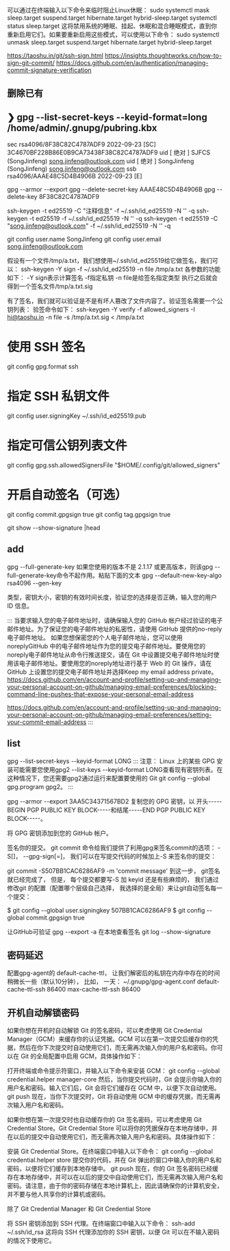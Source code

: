 可以通过在终端输入以下命令来临时阻止Linux休眠：
sudo systemctl mask sleep.target suspend.target hibernate.target hybrid-sleep.target
 systemctl status sleep.target
这将禁用系统的睡眠、挂起、休眠和混合睡眠模式，直到你重新启用它们。如果要重新启用这些模式，可以使用以下命令：
sudo systemctl unmask sleep.target suspend.target hibernate.target hybrid-sleep.target


https://taoshu.in/git/ssh-sign.html
https://insights.thoughtworks.cn/how-to-sign-git-commit/
https://docs.github.com/en/authentication/managing-commit-signature-verification
## 删除已有

❯ gpg --list-secret-keys --keyid-format=long
/home/admin/.gnupg/pubring.kbx
------------------------------
sec   rsa4096/8F38C82C4787ADF9 2022-09-23 [SC]
      3C4670BF228B86E0B9CA73438F38C82C4787ADF9
uid                   [ 绝对 ] SJFCS (SongJinfeng) <song.jinfeng@outlook.com>
uid                   [ 绝对 ] SongJinfeng (SongJinfeng) <song.jinfeng@outlook.com>
ssb   rsa4096/AAAE48C5D4B4906B 2022-09-23 [E]

gpg --armor --export 
gpg --delete-secret-key AAAE48C5D4B4906B
gpg --delete-key  8F38C82C4787ADF9










ssh-keygen -t ed25519 -C "注释信息" -f ~/.ssh/id_ed25519 -N '' -q
ssh-keygen -t ed25519 -f ~/.ssh/id_ed25519 -N '' -q
ssh-keygen -t ed25519 -C "song.jinfeng@outlook.com" -f ~/.ssh/id_ed25519 -N '' -q


  




git config user.name SongJinfeng
git config user.email song.jinfeng@outlook.com

假设有一个文件/tmp/a.txt，我们想使用~/.ssh/id_ed25519给它做签名，我们可以：
ssh-keygen -Y sign -f ~/.ssh/id_ed25519 -n file /tmp/a.txt
各参数的功能如下：
-Y sign表示计算签名
-f指定私钥
-n file是给签名指定类型
执行之后就会得到一个签名文件/tmp/a.txt.sig


有了签名，我们就可以验证是不是有坏人篡改了文件内容了。验证签名需要一个公钥列表：
验签命令如下：
ssh-keygen -Y verify -f allowed_signers -I hi@taoshu.in -n file -s /tmp/a.txt.sig < /tmp/a.txt




# 使用 SSH 签名
git config gpg.format ssh
# 指定 SSH 私钥文件
git config user.signingKey ~/.ssh/id_ed25519.pub
# 指定可信公钥列表文件
git config gpg.ssh.allowedSignersFile "$HOME/.config/git/allowed_signers"
# 开启自动签名（可选）
git config commit.gpgsign true
git config tag.gpgsign true

git show --show-signature |head





## add

gpg --full-generate-key
如果您使用的版本不是 2.1.17 或更高版本，则该gpg --full-generate-key命令不起作用。粘贴下面的文本
gpg --default-new-key-algo rsa4096 --gen-key


类型，密钥大小，密钥的有效时间长度，验证您的选择是否正确，输入您的用户 ID 信息。

:::
当要求输入您的电子邮件地址时，请确保输入您的 GitHub 帐户经过验证的电子邮件地址。为了保证您的电子邮件地址的私密性，请使用 GitHub 提供的no-reply电子邮件地址。
如果您想保密您的个人电子邮件地址，您可以使用noreplyGitHub 中的电子邮件地址作为您的提交电子邮件地址。要使用您的noreply电子邮件地址从命令行推送提交，请在 Git 中设置提交电子邮件地址时使用该电子邮件地址。要使用您的noreply地址进行基于 Web 的 Git 操作，请在 GitHub 上设置您的提交电子邮件地址并选择Keep my email address private。
https://docs.github.com/en/account-and-profile/setting-up-and-managing-your-personal-account-on-github/managing-email-preferences/blocking-command-line-pushes-that-expose-your-personal-email-address

https://docs.github.com/en/account-and-profile/setting-up-and-managing-your-personal-account-on-github/managing-email-preferences/setting-your-commit-email-address
:::

## list
gpg --list-secret-keys --keyid-format LONG
:::
注意： Linux 上的某些 GPG 安装可能需要您使用gpg2 --list-keys --keyid-format LONG查看现​​有密钥列表。在这种情况下，您还需要gpg2通过运行来配置要使用的 Git git config --global gpg.program gpg2。
:::

gpg --armor --export 3AA5C34371567BD2
复制您的 GPG 密钥，以 开头-----BEGIN PGP PUBLIC KEY BLOCK-----和结尾-----END PGP PUBLIC KEY BLOCK-----。

将 GPG 密钥添加到您的 GitHub 帐户。




签名你的提交。
git commit 命令给我们提供了利用gpg来签名commit的选项： -S[]， --gpg-sign[=]， 我们可以在写提交代码的时候加上-S 来签名你的提交：

git commit -S507BB1CAC6286AF9 -m 'commit message'
到这一步， git签名就已经完成了， 但是， 每个提交都要写-S 加 keyid 还是有些麻烦的， 我们通过修改git 的配置（配置哪个层级自己选择， 我选择的是全局）来让git自动签名每一个提交：

$ git config --global user.signingkey 507BB1CAC6286AF9
$ git config --global commit.gpgsign true



让GitHub可验证
gpg --export -a <keyid>
在本地查看签名
git log --show-signature



## 密码延迟
配置gpg-agent的 default-cache-ttl， 让我们解密后的私钥在内存中存在的时间稍微长一些（默认10分钟）， 比如， 一天：
~/.gnupg/gpg-agent.conf
default-cache-ttl-ssh 86400
max-cache-ttl-ssh 86400

## 开机自动解锁密码

如果你想在开机时自动解锁 Git 的签名密码，可以考虑使用 Git Credential Manager（GCM）来缓存你的认证凭据。GCM 可以在第一次提交后缓存你的凭据，然后在你下次提交时自动使用它们，而无需再次输入你的用户名和密码。你可以在 Git 的全局配置中启用 GCM，具体操作如下：

打开终端或命令提示符窗口，并输入以下命令来安装 GCM：
   git config --global credential.helper manager-core
然后，当你提交代码时，Git 会提示你输入你的用户名和密码。输入它们后，Git 会将它们缓存在 GCM 中，以便下次自动使用。
   git push
现在，当你下次提交时，Git 将自动使用 GCM 中的缓存凭据，而无需再次输入用户名和密码。





如果你想在第一次提交时也自动缓存你的 Git 签名密码，可以考虑使用 Git Credential Store。Git Credential Store 可以将你的凭据保存在本地存储中，并在以后的提交中自动使用它们，而无需再次输入用户名和密码。具体操作如下：

安装 Git Credential Store。在终端窗口中输入以下命令：
   git config --global credential.helper store
提交你的代码，并在 Git 弹出的窗口中输入你的用户名和密码，以便将它们缓存到本地存储中。
   git push
现在，你的 Git 签名密码已经缓存在本地存储中，并可以在以后的提交中自动使用它们，而无需再次输入用户名和密码。请注意，由于你的密码存储在本地计算机上，因此请确保你的计算机安全，并不要与他人共享你的计算机或密码。












除了 Git Credential Manager 和 Git Credential Store

将 SSH 密钥添加到 SSH 代理。在终端窗口中输入以下命令：
   ssh-add ~/.ssh/id_rsa
这将向 SSH 代理添加你的 SSH 密钥，以便 Git 可以在不输入密码的情况下使用它。
